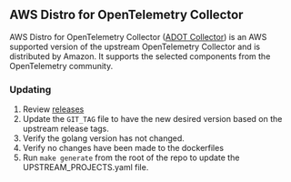 ## **AWS Distro for OpenTelemetry Collector**

AWS Distro for OpenTelemetry Collector ([ADOT Collector](https://github.com/aws-observability/aws-otel-collector)) is an AWS supported version of the upstream OpenTelemetry Collector and is distributed by Amazon. It supports the selected components from the OpenTelemetry community.

### Updating

1. Review [releases](https://github.com/aws-observability/aws-otel-collector/releases)
1. Update the `GIT_TAG` file to have the new desired version based on the upstream release tags.
1. Verify the golang version has not changed. 
1. Verify no changes have been made to the dockerfiles
1. Run `make generate` from the root of the repo to update the UPSTREAM_PROJECTS.yaml file.